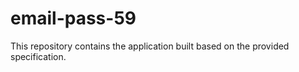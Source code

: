 # email-pass-59

This repository contains the application built based on the provided specification.
